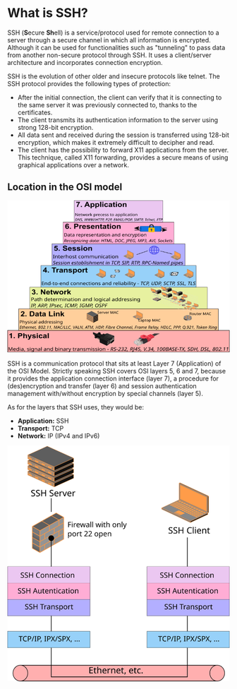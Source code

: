 # What is SSH?
SSH (**S**ecure **Sh**ell) is a service/protocol used for remote connection to a server through a secure channel in which all information is encrypted. Although it can be used for functionalities such as "tunneling" to pass data from another non-secure protocol through SSH. It uses a client/server architecture and incorporates connection encryption.

SSH is the evolution of other older and insecure protocols like telnet. The SSH protocol provides the following types of protection:
- After the initial connection, the client can verify that it is connecting to the same server it was previously connected to, thanks to the certificates.
- The client transmits its authentication information to the server using strong 128-bit encryption.
- All data sent and received during the session is transferred using 128-bit encryption, which makes it extremely difficult to decipher and read.
- The client has the possibility to forward X11 applications from the server. This technique, called X11 forwarding, provides a secure means of using graphical applications over a network.

## Location in the OSI model

![OSI Model Layers](OSI_Model.png)

SSH is a communication protocol that sits at least Layer 7 (Application) of the OSI Model. Strictly speaking SSH covers OSI layers 5, 6 and 7, because it provides the application connection interface (layer 7), a procedure for (des)encryption and transfer (layer 6) and session authentication management with/without encryption by special channels (layer 5).

As for the layers that SSH uses, they would be:
- **Application:** SSH
- **Transport:** TCP
- **Network:** IP (IPv4 and IPv6)

![SHH Layers in the OSI model](SSH_LayersOSI.svg)
